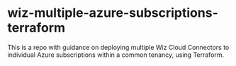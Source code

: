 # wiz-multiple-azure-subscriptions-terraform
This is a repo with guidance on deploying multiple Wiz Cloud Connectors to individual Azure subscriptions within a common tenancy, using Terraform.
